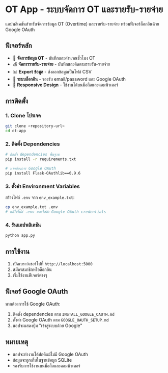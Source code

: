 # OT App - ระบบจัดการ OT และรายรับ-รายจ่าย

แอปพลิเคชันสำหรับจัดการข้อมูล OT (Overtime) และรายรับ-รายจ่าย พร้อมฟีเจอร์ล็อกอินด้วย Google OAuth

## ฟีเจอร์หลัก

- 📅 **จัดการข้อมูล OT** - บันทึกและคำนวณชั่วโมง OT
- 💰 **จัดการรายรับ-รายจ่าย** - บันทึกและติดตามรายรับ-รายจ่าย
- 📊 **Export ข้อมูล** - ส่งออกข้อมูลเป็นไฟล์ CSV
- 🔐 **ระบบล็อกอิน** - รองรับ email/password และ Google OAuth
- 📱 **Responsive Design** - ใช้งานได้บนมือถือและคอมพิวเตอร์

## การติดตั้ง

### 1. Clone โปรเจค
```bash
git clone <repository-url>
cd ot-app
```

### 2. ติดตั้ง Dependencies
```bash
# ติดตั้ง dependencies พื้นฐาน
pip install -r requirements.txt

# หากต้องการ Google OAuth
pip install Flask-OAuthlib==0.9.6
```

### 3. ตั้งค่า Environment Variables
สร้างไฟล์ `.env` จาก `env_example.txt`:
```bash
cp env_example.txt .env
# แก้ไขไฟล์ .env และใส่ค่า Google OAuth credentials
```

### 4. รันแอปพลิเคชัน
```bash
python app.py
```

## การใช้งาน

1. เปิดเบราว์เซอร์ไปที่ `http://localhost:5000`
2. สมัครสมาชิกหรือล็อกอิน
3. เริ่มใช้งานฟีเจอร์ต่างๆ

## ฟีเจอร์ Google OAuth

หากต้องการใช้ Google OAuth:
1. ติดตั้ง dependencies ตาม `INSTALL_GOOGLE_OAUTH.md`
2. ตั้งค่า Google OAuth ตาม `GOOGLE_OAUTH_SETUP.md`
3. แอปจะแสดงปุ่ม "เข้าสู่ระบบด้วย Google"

## หมายเหตุ

- แอปจะทำงานได้ปกติแม้ไม่มี Google OAuth
- ข้อมูลจะถูกเก็บในฐานข้อมูล SQLite
- รองรับการใช้งานบนมือถือและคอมพิวเตอร์
